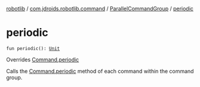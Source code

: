 [robotlib](../../index.md) / [com.jdroids.robotlib.command](../index.md) / [ParallelCommandGroup](index.md) / [periodic](./periodic.md)

# periodic

`fun periodic(): `[`Unit`](https://kotlinlang.org/api/latest/jvm/stdlib/kotlin/-unit/index.html)

Overrides [Command.periodic](../-command/periodic.md)

Calls the [Command.periodic](../-command/periodic.md) method of each command within the command
group.

